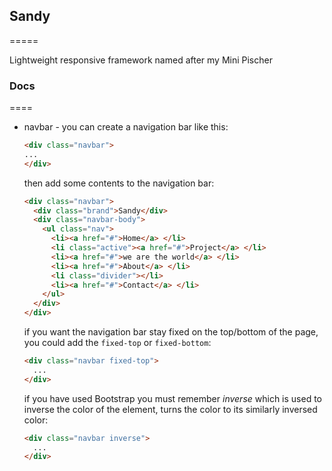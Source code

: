 ## Sandy ##
=====

Lightweight responsive framework named after my Mini Pischer

### Docs ###
====

* navbar - you can create a navigation bar like this:
  
  ```html
  <div class="navbar">
  ...
  </div>
  ```
  then add some contents to the navigation bar:
  
  ```html
  <div class="navbar">
    <div class="brand">Sandy</div>
    <div class="navbar-body">
      <ul class="nav">
        <li><a href="#">Home</a> </li>
        <li class="active"><a href="#">Project</a> </li>
        <li><a href="#">we are the world</a> </li>
        <li><a href="#">About</a> </li>
        <li class="divider"></li>
        <li><a href="#">Contact</a> </li>
      </ul>
    </div>
  </div>
  ```
  if you want the navigation bar stay fixed on the top/bottom of the page, you could add the `fixed-top` or `fixed-bottom`:
  
  ```html
  <div class="navbar fixed-top">
    ...
  </div>
  ```
  if you have used Bootstrap you must remember *inverse* which is used to inverse the color of the element, turns the color to its similarly inversed color:
  
  ```html
  <div class="navbar inverse">
    ...
  </div>
  ```
